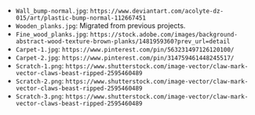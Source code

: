 - `Wall_bump-normal.jpg`: `https://www.deviantart.com/acolyte-dz-015/art/plastic-bump-normal-112667451`
- `Wooden_planks.jpg`: Migrated from previous projects.
- `Fine_wood_planks.jpg`: `https://stock.adobe.com/images/background-abstract-wood-texture-brown-planks/1481959360?prev_url=detail`
- `Carpet-1.jpg`: `https://www.pinterest.com/pin/563231497126120100/`
- `Carpet-2.jpg`: `https://www.pinterest.com/pin/314759461448245517/`
- `Scratch-1.png`: `https://www.shutterstock.com/image-vector/claw-mark-vector-claws-beast-ripped-2595460489`
- `Scratch-2.png`: `https://www.shutterstock.com/image-vector/claw-mark-vector-claws-beast-ripped-2595460489`
- `Scratch-3.png`: `https://www.shutterstock.com/image-vector/claw-mark-vector-claws-beast-ripped-2595460489`